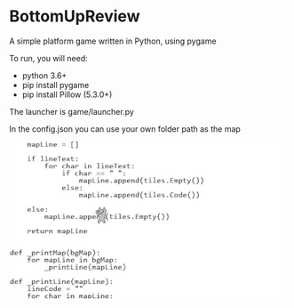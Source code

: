 # BottomUpReview
A simple platform game written in Python, using pygame

To run, you will need:
- python 3.6+
- pip install pygame
- pip install Pillow (5.3.0+)

The launcher is game/launcher.py

In the config.json you can use your own folder path as the map


![grab-landing-page](https://github.com/muszbek/BottomUpReview/blob/master/bottom-up-gif.gif)
